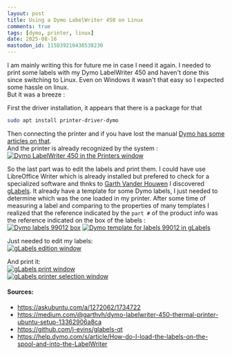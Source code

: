 ```yaml
---
layout: post
title: Using a Dymo LabelWriter 450 on Linux
comments: true
tags: [dymo, printer, linux]
date: 2025-08-16
mastodon_id: 115039210438538230
---
```


I am mainly writing this for future me in case I need it again. I needed to print some labels with my Dymo LabelWriter 450 and haven't done this since switching to Linux. Even on Windows it wasn't that easy so I expected some hassle on linux.  
But it was a breeze :

First the driver installation, it appears that there is a package for that
```bash
sudo apt install printer-driver-dymo
```
Then connecting the printer and if you have lost the manual [Dymo has some articles on that](https://help.dymo.com).  
And the printer is already recognized by the system :  
[![Dymo LabelWriter 450 in the Printers window](/resources/using-dymo-labelwriter-450-on-linux/printers.png)](/resources/using-dymo-labelwriter-450-on-linux/printers.png)

So the last part was to edit the labels and print them. I could have use LibreOffice Writer which is already installed but prefered to check for a specialized software and thnks to [Garth Vander Houwen](https://medium.com/@garthvh/dymo-labelwriter-450-thermal-printer-ubuntu-setup-13362906a8ca) I discovered [gLabels](glabels.org).
It already have a template for some Dymo labels, I just needed to determine which was the one loaded in my printer. After some time of measuring a label and comparing to the properties of many templates I realized that the reference indicated by the `part #` of the product info was the reference indicated on the box of the labels :  
[![Dymo labels 99012 box](/resources/using-dymo-labelwriter-450-on-linux/99012.jpg)](/resources/using-dymo-labelwriter-450-on-linux/99012.jpg)
[![Dymo template for labels 99012 in gLabels](/resources/using-dymo-labelwriter-450-on-linux/glabels-properties.png)](/resources/using-dymo-labelwriter-450-on-linux/glabels-properties.png)

Just needed to edit my labels:  
[![gLabels edition window](/resources/using-dymo-labelwriter-450-on-linux/glabels-edit.png)](/resources/using-dymo-labelwriter-450-on-linux/glabels-edit.png)

And print it:  
[![gLabels print window](/resources/using-dymo-labelwriter-450-on-linux/glabels-print.png)](/resources/using-dymo-labelwriter-450-on-linux/glabels-print.png)  
[![gLabels printer selection window](/resources/using-dymo-labelwriter-450-on-linux/glabels-print-window.png)](/resources/using-dymo-labelwriter-450-on-linux/glabels-print-window.png)

#### Sources:
- <https://askubuntu.com/a/1272062/1734722>
- <https://medium.com/@garthvh/dymo-labelwriter-450-thermal-printer-ubuntu-setup-13362906a8ca>
- <https://github.com/j-evins/glabels-qt>
- <https://help.dymo.com/s/article/How-do-I-load-the-labels-on-the-spool-and-into-the-LabelWriter>
